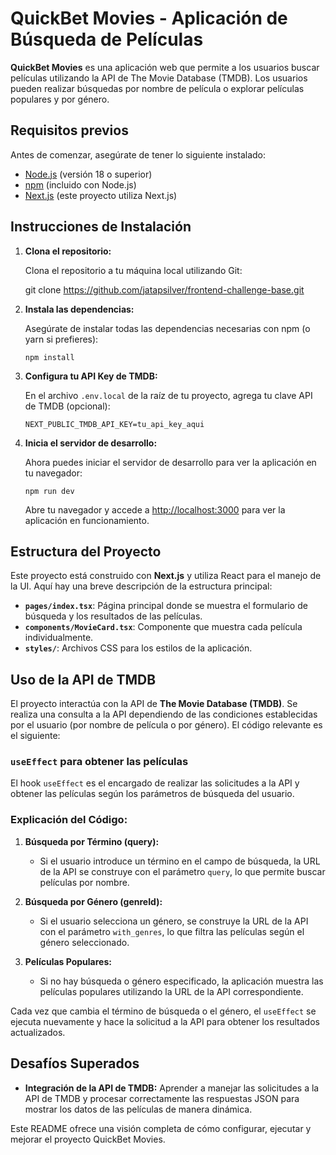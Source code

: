 # QuickBet Movies - Aplicación de Búsqueda de Películas

**QuickBet Movies** es una aplicación web que permite a los usuarios buscar películas utilizando la API de The Movie Database (TMDB). Los usuarios pueden realizar búsquedas por nombre de película o explorar películas populares y por género.

## Requisitos previos

Antes de comenzar, asegúrate de tener lo siguiente instalado:

- [Node.js](https://nodejs.org/) (versión 18 o superior)
- [npm](https://www.npmjs.com/) (incluido con Node.js)
- [Next.js](https://nextjs.org/) (este proyecto utiliza Next.js)

## Instrucciones de Instalación

1. **Clona el repositorio:**
    
    Clona el repositorio a tu máquina local utilizando Git:
    
    
    git clone https://github.com/jatapsilver/frontend-challenge-base.git 
    
2. **Instala las dependencias:**
    
    Asegúrate de instalar todas las dependencias necesarias con npm (o yarn si prefieres):
      
    `npm install`
    
3. **Configura tu API Key de TMDB:**
    
    En el archivo `.env.local` de la raíz de tu proyecto, agrega tu clave API de TMDB (opcional):
    
    `NEXT_PUBLIC_TMDB_API_KEY=tu_api_key_aqui`
    
4. **Inicia el servidor de desarrollo:**
    
    Ahora puedes iniciar el servidor de desarrollo para ver la aplicación en tu navegador:
        
    `npm run dev`
    
    Abre tu navegador y accede a [http://localhost:3000](http://localhost:3000) para ver la aplicación en funcionamiento.
    

## Estructura del Proyecto

Este proyecto está construido con **Next.js** y utiliza React para el manejo de la UI. Aquí hay una breve descripción de la estructura principal:

- **`pages/index.tsx`**: Página principal donde se muestra el formulario de búsqueda y los resultados de las películas.
- **`components/MovieCard.tsx`**: Componente que muestra cada película individualmente.
- **`styles/`**: Archivos CSS para los estilos de la aplicación.


## Uso de la API de TMDB

El proyecto interactúa con la API de **The Movie Database (TMDB)**. Se realiza una consulta a la API dependiendo de las condiciones establecidas por el usuario (por nombre de película o por género). El código relevante es el siguiente:

### `useEffect` para obtener las películas

El hook `useEffect` es el encargado de realizar las solicitudes a la API y obtener las películas según los parámetros de búsqueda del usuario.

### Explicación del Código:

1. **Búsqueda por Término (query):**
    
    - Si el usuario introduce un término en el campo de búsqueda, la URL de la API se construye con el parámetro `query`, lo que permite buscar películas por nombre.
2. **Búsqueda por Género (genreId):**
    
    - Si el usuario selecciona un género, se construye la URL de la API con el parámetro `with_genres`, lo que filtra las películas según el género seleccionado.
3. **Películas Populares:**
    
    - Si no hay búsqueda o género especificado, la aplicación muestra las películas populares utilizando la URL de la API correspondiente.

Cada vez que cambia el término de búsqueda o el género, el `useEffect` se ejecuta nuevamente y hace la solicitud a la API para obtener los resultados actualizados.

## Desafíos Superados

- **Integración de la API de TMDB:** Aprender a manejar las solicitudes a la API de TMDB y procesar correctamente las respuestas JSON para mostrar los datos de las películas de manera dinámica.

Este README ofrece una visión completa de cómo configurar, ejecutar y mejorar el proyecto QuickBet Movies.